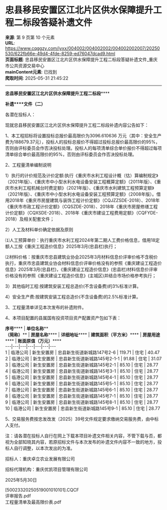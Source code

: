 # 忠县移民安置区江北片区供水保障提升工程二标段答疑补遗文件

**来源**: 第 9 页第 10 个元素  
**URL**: https://www.cqggzy.com/jyxx/004002/004002002/004002002007/20250530/622fb66e-49d4-4fde-8259-ed76047dcad9.html  
**页面标题**: 忠县移民安置区江北片区供水保障提升工程二标段答疑补遗文件_重庆市公共资源交易中心  
**mainContent元素**: 已找到  
**爬取时间**: 2025-05-31 21:45:22

---

**忠县移民安置区江北片区供水保障提升工程****二****标段******

**补遗****文件（二）**

各潜在投标人：

现就忠县移民安置区江北片区供水保障提升工程二标段补遗内容公告如下：

1、本工程招标将设置投标总报价最高限价为3096.610636 万元（其中：安全生产费为188679.37元），投标人的投标总报价不得超过投标总报价最高限价的95%，否则由评标委员会作否决投标处理。投标人的每项清单综合单价报价不得超过每项清单综合单价最高限价的95%，否则由评标委员会作否决投标处理。

2、工程量清单编制说明

1）执行的计价规范及计价定额:执行《重庆市水利工程设计概（估）算编制规定》（2021年版）、《重庆市中小型水利水电设备安装工程概算定额》（2011年版）、《重庆市水利工程机械台时费定额》（2021年版）、《重庆市水利建筑工程预算定额》（2021年版）、《重庆市中小型水利水电设备安装工程预算定额》（2008年版）。借用2018年《重庆市房屋建筑与装饰工程计价定额》（CQJZZSDE-2018）、2018年《重庆市市政工程计价定额》（CQSZDE-2018）、2018年《重庆市房屋修缮工程计价定额》（CQXSDE-2018）、2018年《重庆市建设工程费用定额》（CQFYDE-2018）及相关配套文件；

2）人工及材料单价确定依据及原则

⑴人工预算单价：执行重庆市水利工程2024年第二期人工费价格信息，借用18定额人工按《重庆工程造价信息》2025年3月(忠县栏)执行；

⑵材料价格：按重庆市忠县建筑业协会2025年3月材料信息价评审价格不含税价执行，重庆市忠县建筑业协会材料信息价评审价格没有的参照《重庆建设工程造价信息》2025年3月(忠县栏)，《重庆建设工程造价信息》(忠县栏)材料信息价评审价格没有的参照《重庆建设工程造价信息》(主城区)并结合市场价格参考执行；

3）其他临时工程:按建筑安装工程总造价(不含设备费)的3%标准计算。

4）安全生产费:按建筑安装工程总造价(不含设备费)的2.5%标准计算。

3、工程量清单详见本次发布的补遗附件。

4、本项目配置的县属国有投资项目资产配置资产包如下表：

**序号****** |  **单位名称****  
****（简称）****** |  **房屋名称****** |  **详细地址****** |  **建筑面积（平方米）****** |  **房屋用途****** |  **账面原值（万元）******  
---|---|---|---|---|---|---  
1 |  临港公司 |  新生安置房 |  忠县新生街道新城路147号2-6 |  119.71  |  住宅 |  40.47  
2 |  临港公司 |  新生安置房 |  忠县新生街道新城路145号2-1-1 |  91.88  |  住宅 |  31.07  
3 |  临港公司 |  新生安置房 |  忠县新生街道新城路145号2-1 |  85.10  |  住宅 |  28.77  
4 |  临港公司 |  新生安置房 |  忠县新生街道新城路145号3-1 |  85.10  |  住宅 |  28.77  
5 |  临港公司 |  新生安置房 |  忠县新生街道新城路145号4-1 |  85.10  |  住宅 |  28.77  
6 |  临港公司 |  新生安置房 |  忠县新生街道新城路145号5-1 |  85.10  |  住宅 |  28.77  
7 |  临港公司 |  新生安置房 |  忠县新生街道新城路145号6-1 |  85.10  |  住宅 |  28.77  
8 |  临港公司 |  新生安置房 |  忠县新生街道新城路145号7-1 |  85.10  |  住宅 |  28.77  
9 |  临港公司 |  新生安置房 |  忠县新生街道新城路145号8-1 |  85.10  |  住宅 |  28.77  
10 |  临港公司 |  新生安置房 |  忠县新生街道新城路145号9-1 |  85.10  |  住宅 |  28.77  
  
5、交易服务费按忠发改发〔2025〕39号文件规定要求缴纳交易服务费，由中标人支付。

注：请各潜在投标人自行在网上下载本项目补遗文件相关内容，不管下载与否，都视为全部知晓其内容，若原招标文件与本次发布的补遗文件内容不一致的地方，投标人自行调整，以本次发出的为准。

招标人：重庆卓立农业发展有限公司

招标代理机构：重庆优凯项目管理有限公司

2025年5月30日

  
  
  
[50023320250519001010101].CQCF    
评审报告.pdf    
工程量清单及最高限价表.pdf    



